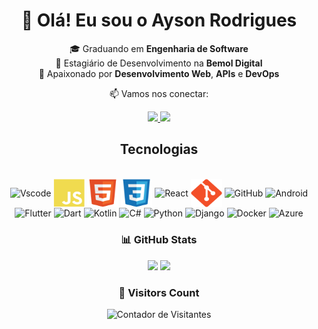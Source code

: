 <h1 align="center">👋 Olá! Eu sou o Ayson Rodrigues</h1>

<p align="center">
  🎓 Graduando em <strong>Engenharia de Software</strong><br>
  💼 Estagiário de Desenvolvimento na <strong>Bemol Digital</strong><br>
  🚀 Apaixonado por <strong>Desenvolvimento Web</strong>, <strong>APIs</strong> e <strong>DevOps</strong>
</p>

<p align="center">
  📫 Vamos nos conectar:
</p>

<p align="center">
  <a href="mailto:ayson.batista@gmail.com">
    <img src="https://img.shields.io/badge/Email-ayson.batista@gmail.com-red?style=for-the-badge&logo=gmail&logoColor=white"/>
  </a>
  <a href="https://linkedin.com/in/aysonrodrigues">
    <img src="https://img.shields.io/badge/LinkedIn-Ayson%20Rodrigues-blue?style=for-the-badge&logo=linkedin"/>
  </a>
</p>


<h2 align="center">Tecnologias</h2>
<div align="center" valign="top"><br>
  <!-- Ferramentas & Frontend -->
  <img align="center" alt="Vscode" height="45" width="50" src="https://cdn.jsdelivr.net/gh/devicons/devicon/icons/vscode/vscode-original.svg">
  <img align="center" alt="Js" height="45" width="50" src="https://raw.githubusercontent.com/devicons/devicon/master/icons/javascript/javascript-plain.svg">
  <img align="center" alt="HTML" height="45" width="50" src="https://raw.githubusercontent.com/devicons/devicon/master/icons/html5/html5-original.svg">
  <img align="center" alt="CSS" height="45" width="50" src="https://raw.githubusercontent.com/devicons/devicon/master/icons/css3/css3-original.svg">
  <img align="center" alt="React" height="45" width="50" src="https://cdn.jsdelivr.net/gh/devicons/devicon/icons/react/react-original.svg">

  <!-- Controle de versão -->
  <img align="center" alt="Git" height="45" width="50" src="https://raw.githubusercontent.com/devicons/devicon/master/icons/git/git-original.svg">
  <img align="center" alt="GitHub" height="45" width="50" src="https://cdn.jsdelivr.net/gh/devicons/devicon/icons/github/github-original-wordmark.svg">

  <!-- Mobile -->
  <img align="center" alt="Android" height="45" width="50" src="https://cdn.jsdelivr.net/gh/devicons/devicon/icons/androidstudio/androidstudio-original.svg">
  <img align="center" alt="Flutter" height="45" width="50" src="https://cdn.jsdelivr.net/gh/devicons/devicon/icons/flutter/flutter-original.svg">
  <img align="center" alt="Dart" height="45" width="50" src="https://cdn.jsdelivr.net/gh/devicons/devicon/icons/dart/dart-original.svg">
  <img align="center" alt="Kotlin" height="45" width="50" src="https://cdn.jsdelivr.net/gh/devicons/devicon/icons/kotlin/kotlin-original.svg">

  <!-- Backend & DevOps -->
  <img align="center" alt="C#" height="45" width="50" src="https://cdn.jsdelivr.net/gh/devicons/devicon/icons/csharp/csharp-original.svg">
  <img align="center" alt="Python" height="45" width="50" src="https://cdn.jsdelivr.net/gh/devicons/devicon/icons/python/python-original.svg">
  <img align="center" alt="Django" height="45" width="50" src="https://cdn.jsdelivr.net/gh/devicons/devicon/icons/django/django-plain.svg">
  <img align="center" alt="Docker" height="45" width="50" src="https://cdn.jsdelivr.net/gh/devicons/devicon/icons/docker/docker-original.svg">
  <img align="center" alt="Azure" height="45" width="50" src="https://cdn.jsdelivr.net/gh/devicons/devicon/icons/azure/azure-original.svg">
</div>

<h3 align="center">📊 GitHub Stats</h3>
<p align="center">
  <img height="180em" src="https://github-readme-stats.vercel.app/api?username=aysonbatistajj&show_icons=true&theme=tokyonight&count_private=true&include_all_commits=true"/>
  <img height="180em" src="https://github-readme-stats.vercel.app/api/top-langs/?username=aysonbatistajj&layout=compact&langs_count=7&theme=tokyonight"/>
</p>

<h3 align="center">👀 Visitors Count</h3>

<p align="center">
  <img src="https://profile-counter.glitch.me/aysonbatistajj/count.svg" alt="Contador de Visitantes">
</p>




  
